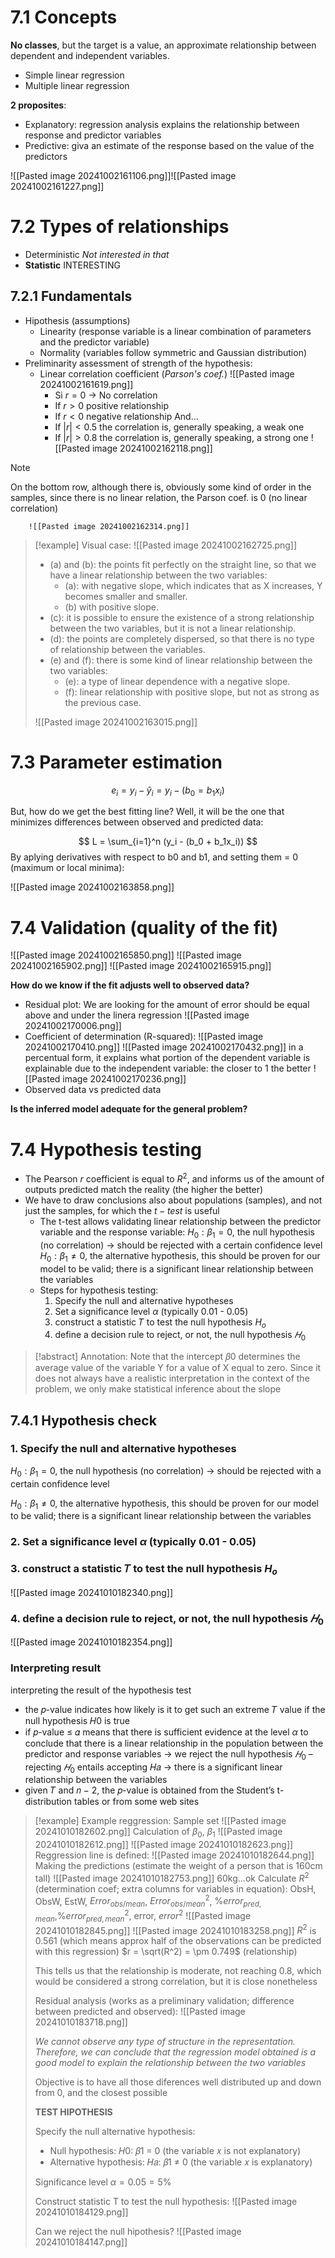 # 7.1 Concepts
**No classes**, but the target is a value, an approximate  relationship between dependent and independent variables.

- Simple linear regression
- Multiple linear regression 

**2 proposites**:
- Explanatory: regression analysis explains the relationship between response and predictor variables
- Predictive: giva an estimate of the response based on the value of the predictors

![[Pasted image 20241002161106.png]]![[Pasted image 20241002161227.png]]
# 7.2 Types of relationships

- Deterministic *Not interested in that*
- **Statistic** INTERESTING

## 7.2.1 Fundamentals
- Hipothesis (assumptions)
	- Linearity (response variable is a linear combination of parameters and the predictor variable)
	- Normality (variables follow symmetric and Gaussian distribution)
- Preliminarity assessment of strength of the hypothesis:
	- Linear correlation coefficient (*Parson's coef.*)
		![[Pasted image 20241002161619.png]]
		- Si $r = 0$ -> No correlation
		- If $r > 0$ positive relationship
		- If $r < 0$ negative relationship
		And...
		- If $|r| < 0.5$ the correlation is, generally speaking, a weak one
		- If $|r| > 0.8$ the correlation is, generally speaking, a strong one
		![[Pasted image 20241002162118.png]]
>[!note]
>On the bottom row, although there is, obviously some kind of order in the samples, since there is no linear relation, the Parson coef. is 0 (no linear correlation)
		
		![[Pasted image 20241002162314.png]]
		
>[!example] Visual case:
>![[Pasted image 20241002162725.png]]
>- (a) and (b): the points fit perfectly on the straight line, so that we have a linear relationship between the two variables:
>	- (a): with negative slope, which indicates that as X increases, Y becomes smaller and smaller.
>	- (b) with positive slope.
>- (c): it is possible to ensure the existence of a strong relationship between the two variables, but it is not a linear relationship.
>- (d): the points are completely dispersed, so that there is no type of relationship between the variables. 
>- (e) and (f): there is some kind of linear relationship between the two variables: 
>	- (e): a type of linear dependence with a negative slope.
>	- (f): linear relationship with positive slope, but not as strong as the previous case.
>
>![[Pasted image 20241002163015.png]]


# 7.3 Parameter estimation
$$
e_i = y_i - \hat{y}_i = y_i - (b_0 = b_1x_i)
$$

But, how do we get the best fitting line? Well, it will be the one that minimizes differences between observed and predicted data:

$$
L = \sum_{i=1}^n (y_i - (b_0 + b_1x_i))
$$
By aplying derivatives with respect to b0 and b1, and setting them = 0 (maximum or local minima):

![[Pasted image 20241002163858.png]]

# 7.4 Validation (quality of the fit)

![[Pasted image 20241002165850.png]]
![[Pasted image 20241002165902.png]]
![[Pasted image 20241002165915.png]]

**How do we know if the fit adjusts well to observed data?**

- Residual plot: We are looking for the amount of error should be equal above and under the linera regression
	![[Pasted image 20241002170006.png]]
- Coefficient of determination (R-squared):
	![[Pasted image 20241002170410.png]]
	![[Pasted image 20241002170432.png]]
	in a percentual form, it explains what portion of the dependent variable is explainable due to the independent variable: the closer to 1 the better
	![[Pasted image 20241002170236.png]]
- Observed data vs predicted data

**Is the inferred model adequate for the general problem?**

# 7.4 Hypothesis testing
- The Pearson $r$ coefficient is equal to $R^2$, and informs us of the amount of outputs predicted match the reality (the higher the better)
- We have to draw conclusions also about populations (samples), and not just the samples, for which the $t-test$ is useful
	- The t-test allows validating linear relationship between the predictor variable and the response variable:
		$H_0:\beta_1 = 0$, the null hypothesis (no correlation) -> should be rejected with a certain confidence level
		$H_0:\beta_1 \neq 0$, the alternative hypothesis, this should be proven for our model to be valid; there is a significant linear relationship between the variables
	- Steps for hypothesis testing:
		1. Specify the null and alternative hypotheses
		2. Set a significance level $\alpha$ (typically 0.01 - 0.05)
		3. construct a statistic 𝑇 to test the null hypothesis $H_o$
		4. define a decision rule to reject, or not, the null hypothesis $𝐻_0$ 

>[!abstract] Annotation:
>Note that the intercept 𝛽0 determines the average value of the variable Y for a value of X equal to zero. Since it does not always have a realistic interpretation in the context of the problem, we only make statistical inference about the slope


## 7.4.1 Hypothesis check

### 1. Specify the null and alternative hypotheses

$H_0:\beta_1 = 0$, the null hypothesis (no correlation) -> should be rejected with a certain confidence level

$H_0:\beta_1 \neq 0$, the alternative hypothesis, this should be proven for our model to be valid; there is a significant linear relationship between the variables
### 2. Set a significance level $\alpha$ (typically 0.01 - 0.05)


### 3. construct a statistic 𝑇 to test the null hypothesis $H_o$

![[Pasted image 20241010182340.png]]
### 4. define a decision rule to reject, or not, the null hypothesis $𝐻_0$ 

![[Pasted image 20241010182354.png]]

### Interpreting result

interpreting the result of the hypothesis test 
-  the 𝑝-value indicates how likely is it to get such an extreme 𝑇 value if the null hypothesis 𝐻0 is true 
- if 𝑝-value ≤ 𝛼 means that there is sufficient evidence at the level $\alpha$ to conclude that there is a linear relationship in the population between the predictor and response variables → we reject the null hypothesis $𝐻_0$ – rejecting $𝐻_0$ entails accepting 𝐻𝑎 → there is a significant linear relationship between the variables 
- given 𝑇 and 𝑛 − 2, the 𝑝-value is obtained from the Student’s t-distribution tables or from some web sites

>[!example] Example reggression:
>Sample set
>![[Pasted image 20241010182602.png]]
>Calculation of $\beta_0$, $\beta_1$
>![[Pasted image 20241010182612.png]]
>![[Pasted image 20241010182623.png]]
>Reggression line is defined:
>![[Pasted image 20241010182644.png]]
>Making the predictions (estimate the weight of a person that is 160cm tall)
>![[Pasted image 20241010182753.png]]
>60kg...ok
>Calculate $R^2$ (determination coef; extra columns for variables in equation):
>ObsH, ObsW, EstW, $Error_{obs/mean}$, $Error_{obs/mean}^2$, $\% error_{pred,mean}$,$\% error_{pred,mean}^2$, error, $error^2$ 
>![[Pasted image 20241010182845.png]]
>![[Pasted image 20241010183258.png]]
>$R^2$ is 0.561 (which means approx half of the observations can be predicted with this regression) 
>$r = \sqrt(R^2) = \pm 0.749$ (relationship)
>
>This tells us that the relationship is moderate, not reaching 0.8, which would be considered a strong correlation, but it is close nonetheless
>
>Residual analysis (works as a preliminary validation; difference between predicted and observed):
>![[Pasted image 20241010183718.png]]
>
>*We cannot observe any type of structure in the representation. Therefore, we can conclude that the regression model obtained is a good model to explain the relationship between the two variables*
>
>Objective is to have all those diferences well distributed up and down from 0, and the closest possible
>
>**TEST HIPOTHESIS**
>
>Specify the null alternative hypothesis:
>- Null hypothesis: 𝐻0: 𝛽1 = 0 (the variable 𝑥 is not explanatory) 
>- Alternative hypothesis: 𝐻𝑎: 𝛽1 ≠ 0 (the variable 𝑥 is explanatory)
>  
>Significance level $\alpha = 0.05 = 5\%$
> 
> Construct statistic T to test the null hypothesis:
> ![[Pasted image 20241010184129.png]]
> 
> Can we reject the null hipothesis?
> ![[Pasted image 20241010184147.png]]


